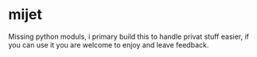 # mijet
Missing python moduls, i primary build this to handle privat stuff easier, if you can use it you are welcome to enjoy and leave feedback.
